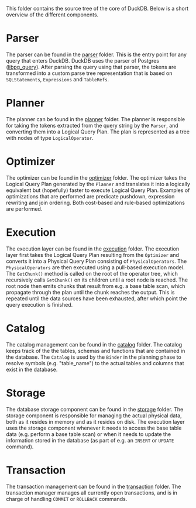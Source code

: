 This folder contains the source tree of the core of DuckDB. Below is a short overview of the different components.

# Parser
The parser can be found in the [parser](https://github.com/cwida/duckdb/tree/master/src/parser) folder. This is the entry point for any query that enters DuckDB. DuckDB uses the parser of Postgres ([libpg_query](https://github.com/lfittl/libpg_query)). After parsing the query using that parser, the tokens are transformed into a custom parse tree representation that is based on `SQLStatements`, `Expressions` and `TableRefs`.

# Planner
The planner can be found in the [planner](https://github.com/cwida/duckdb/tree/master/src/planner) folder. The planner is responsible for taking the tokens extracted from the query string by the `Parser`, and converting them into a Logical Query Plan. The plan is represented as a tree with nodes of type `LogicalOperator`.

# Optimizer
The optimizer can be found in the [optimizer](https://github.com/cwida/duckdb/tree/master/src/optimizer) folder. The optimizer takes the Logical Query Plan generated by the `Planner` and translates it into a logically equivalent but (hopefully) faster to execute Logical Query Plan. Examples of optimizations that are performed are predicate pushdown, expression rewriting and join ordering. Both cost-based and rule-based optimizations are performed.

# Execution
The execution layer can be found in the [execution](https://github.com/cwida/duckdb/tree/master/src/execution) folder. The execution layer first takes the Logical Query Plan resulting from the `Optimizer` and converts it into a Physical Query Plan consisting of `PhysicalOperators`. The `PhysicalOperators` are then executed using a pull-based execution model. The `GetChunk()` method is called on the root of the operator tree, which recursively calls `GetChunk()` on its children until a root node is reached. The root node then emits chunks that result from e.g. a base table scan, which propagate through the plan until the chunk reaches the output. This is repeated until the data sources have been exhausted, after which point the query execution is finished.

# Catalog
The catalog management can be found in the [catalog](https://github.com/cwida/duckdb/tree/master/src/catalog) folder. The catalog keeps track of the the tables, schemas and functions that are contained in the database. The `Catalog` is used by the `Binder` in the planning phase to resolve symbols (e.g. "table_name") to the actual tables and columns that exist in the database.

# Storage
The database storage component can be found in the [storage](https://github.com/cwida/duckdb/tree/master/src/storage) folder. The storage component is responsible for managing the actual physical data, both as it resides in memory and as it resides on disk. The execution layer uses the storage component whenever it needs to access the base table data (e.g. perform a base table scan) or when it needs to update the information stored in the database (as part of e.g. an `INSERT` or `UPDATE` command).

# Transaction
The transaction management can be found in the [transaction](https://github.com/cwida/duckdb/tree/master/src/transaction) folder. The transaction manager manages all currently open transactions, and is in charge of handling `COMMIT` or `ROLLBACK` commands.
